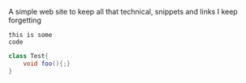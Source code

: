 A simple web site to keep all 
that technical, snippets and  links I keep forgetting

```
this is some  
code
```

``` java
class Test{
	void foo(){;}
}
```
